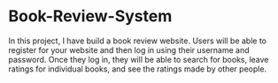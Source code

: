 # Book-Review-System
In this project, I have build a book review website. Users will be able to register for your website and then log in using their username and password. Once they log in, they will be able to search for books, leave ratings for individual books, and see the ratings made by other people.
